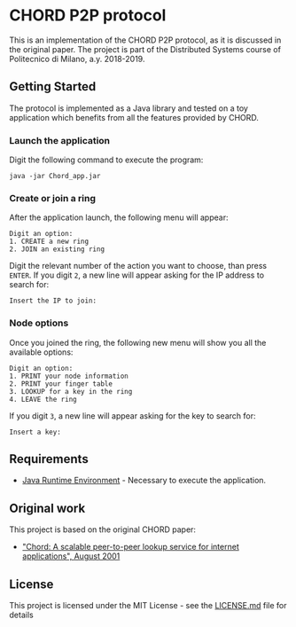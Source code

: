 # CHORD P2P protocol

This is an implementation of the CHORD P2P protocol, as it is discussed in the original paper.
The project is part of the Distributed Systems course of Politecnico di Milano, a.y. 2018-2019.

## Getting Started

The protocol is implemented as a Java library and tested on a toy application which benefits from all the features provided by CHORD.

### Launch the application

Digit the following command to execute the program:

```
java -jar Chord_app.jar
```

### Create or join a ring

After the application launch, the following menu will appear:

```
Digit an option:
1. CREATE a new ring
2. JOIN an existing ring
```

Digit the relevant number of the action you want to choose, than press `ENTER`.
If you digit `2`, a new line will appear asking for the IP address to search for:

```
Insert the IP to join:
```

### Node options

Once you joined the ring, the following new menu will show you all the available options:

```
Digit an option:
1. PRINT your node information
2. PRINT your finger table
3. LOOKUP for a key in the ring
4. LEAVE the ring
```

If you digit `3`, a new line will appear asking for the key to search for:

```
Insert a key:
```

## Requirements
* [Java Runtime Environment](https://www.java.com/it/download/) - Necessary to execute the application.

## Original work
This project is based on the original CHORD paper:
* ["Chord: A scalable peer-to-peer lookup service for internet applications", August 2001](https://dl.acm.org/doi/pdf/10.1145/383059.383071)

## License

This project is licensed under the MIT License - see the [LICENSE.md](LICENSE.md) file for details
